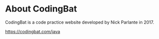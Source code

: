 # About CodingBat
CodingBat is a code practice website developed by Nick Parlante in 2017.

https://codingbat.com/java
